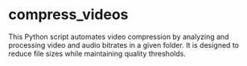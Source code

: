 # compress_videos
This Python script automates video compression by analyzing and processing video and audio bitrates in a given folder. It is designed to reduce file sizes while maintaining quality thresholds.
